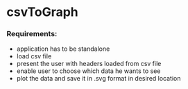 # csvToGraph

### Requirements:
- application has to be standalone
- load csv file
- present the user with headers loaded from csv file
- enable user to choose which data he wants to see
- plot the data and save it in .svg format in desired location